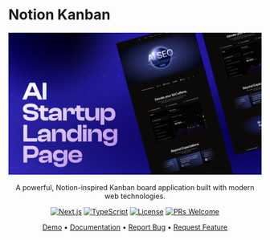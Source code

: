 # Notion Kanban
<div align="center">

![Notion Kanban Logo](screenshot.png)

A powerful, Notion-inspired Kanban board application built with modern web technologies.

[![Next.js](https://img.shields.io/badge/Next.js-14-black)](https://nextjs.org/)
[![TypeScript](https://img.shields.io/badge/TypeScript-5.0-blue)](https://www.typescriptlang.org/)
[![License](https://img.shields.io/badge/license-MIT-green)](LICENSE)
[![PRs Welcome](https://img.shields.io/badge/PRs-welcome-brightgreen.svg)](CONTRIBUTING.md)

[Demo](https://notion-kanban-six.vercel.app/) • [Documentation](README.md) • [Report Bug](https://github.com/Ibrahimkhan799/ai-startup-landing-page/issues) • [Request Feature](https://github.com/Ibrahimkhan799/ai-startup-landing-page/issues)

</div>